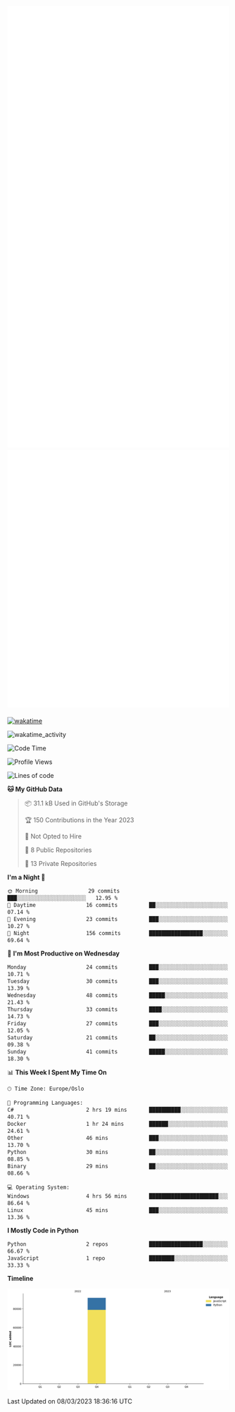 ![Metrics](/metrics.svg)![Additional metrics](metrics.additional.svg)
----------------------------------------------------------------------------------------------------------------------------------------------------

[![wakatime](https://wakatime.com/badge/user/139c3dc8-b99d-475a-b6b4-e7663d03add8.svg)](https://wakatime.com/@139c3dc8-b99d-475a-b6b4-e7663d03add8)

![wakatime_activity](https://wakatime.com/share/@merca/d0fb6363-0f77-40ae-9525-9b9347ed2e36.svg)

<!--START_SECTION:waka-->
![Code Time](http://img.shields.io/badge/Code%20Time-6%2C413%20hrs%2043%20mins-blue)

![Profile Views](http://img.shields.io/badge/Profile%20Views-0-blue)

![Lines of code](https://img.shields.io/badge/From%20Hello%20World%20I%27ve%20Written-83.9%20thousand%20lines%20of%20code-blue)

**🐱 My GitHub Data** 

> 📦 31.1 kB Used in GitHub's Storage 
 > 
> 🏆 150 Contributions in the Year 2023
 > 
> 🚫 Not Opted to Hire
 > 
> 📜 8 Public Repositories 
 > 
> 🔑 13 Private Repositories 
 > 
**I'm a Night 🦉** 

```text
🌞 Morning                29 commits          ███░░░░░░░░░░░░░░░░░░░░░░   12.95 % 
🌆 Daytime                16 commits          ██░░░░░░░░░░░░░░░░░░░░░░░   07.14 % 
🌃 Evening                23 commits          ███░░░░░░░░░░░░░░░░░░░░░░   10.27 % 
🌙 Night                  156 commits         █████████████████░░░░░░░░   69.64 % 
```
📅 **I'm Most Productive on Wednesday** 

```text
Monday                   24 commits          ███░░░░░░░░░░░░░░░░░░░░░░   10.71 % 
Tuesday                  30 commits          ███░░░░░░░░░░░░░░░░░░░░░░   13.39 % 
Wednesday                48 commits          █████░░░░░░░░░░░░░░░░░░░░   21.43 % 
Thursday                 33 commits          ████░░░░░░░░░░░░░░░░░░░░░   14.73 % 
Friday                   27 commits          ███░░░░░░░░░░░░░░░░░░░░░░   12.05 % 
Saturday                 21 commits          ██░░░░░░░░░░░░░░░░░░░░░░░   09.38 % 
Sunday                   41 commits          █████░░░░░░░░░░░░░░░░░░░░   18.30 % 
```


📊 **This Week I Spent My Time On** 

```text
🕑︎ Time Zone: Europe/Oslo

💬 Programming Languages: 
C#                       2 hrs 19 mins       ██████████░░░░░░░░░░░░░░░   40.71 % 
Docker                   1 hr 24 mins        ██████░░░░░░░░░░░░░░░░░░░   24.61 % 
Other                    46 mins             ███░░░░░░░░░░░░░░░░░░░░░░   13.70 % 
Python                   30 mins             ██░░░░░░░░░░░░░░░░░░░░░░░   08.85 % 
Binary                   29 mins             ██░░░░░░░░░░░░░░░░░░░░░░░   08.66 % 

💻 Operating System: 
Windows                  4 hrs 56 mins       ██████████████████████░░░   86.64 % 
Linux                    45 mins             ███░░░░░░░░░░░░░░░░░░░░░░   13.36 % 
```

**I Mostly Code in Python** 

```text
Python                   2 repos             █████████████████░░░░░░░░   66.67 % 
JavaScript               1 repo              ████████░░░░░░░░░░░░░░░░░   33.33 % 
```



**Timeline**

![Lines of Code chart](https://raw.githubusercontent.com/merca/merca/current/assets/bar_graph.png)


 Last Updated on 08/03/2023 18:36:16 UTC
<!--END_SECTION:waka-->
